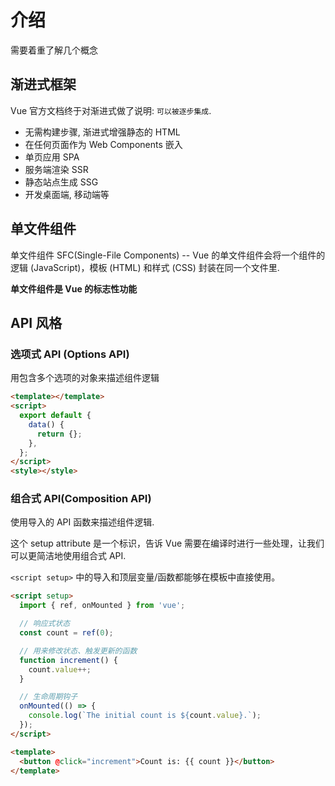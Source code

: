 # 介绍

需要着重了解几个概念

## 渐进式框架

Vue 官方文档终于对渐进式做了说明: `可以被逐步集成`.

- 无需构建步骤, 渐进式增强静态的 HTML
- 在任何页面作为 Web Components 嵌入
- 单页应用 SPA
- 服务端渲染 SSR
- 静态站点生成 SSG
- 开发桌面端, 移动端等

## 单文件组件

单文件组件 SFC(Single-File Components) -- Vue 的单文件组件会将一个组件的逻辑 (JavaScript)，模板 (HTML) 和样式 (CSS) 封装在同一个文件里.

**单文件组件是 Vue 的标志性功能**

## API 风格

### 选项式 API (Options API)

用包含多个选项的对象来描述组件逻辑

```html
<template></template>
<script>
  export default {
    data() {
      return {};
    },
  };
</script>
<style></style>
```

### 组合式 API(Composition API)

使用导入的 API 函数来描述组件逻辑.

这个 setup attribute 是一个标识，告诉 Vue 需要在编译时进行一些处理，让我们可以更简洁地使用组合式 API.

`<script setup>` 中的导入和顶层变量/函数都能够在模板中直接使用。

```html
<script setup>
  import { ref, onMounted } from 'vue';

  // 响应式状态
  const count = ref(0);

  // 用来修改状态、触发更新的函数
  function increment() {
    count.value++;
  }

  // 生命周期钩子
  onMounted(() => {
    console.log(`The initial count is ${count.value}.`);
  });
</script>

<template>
  <button @click="increment">Count is: {{ count }}</button>
</template>
```
